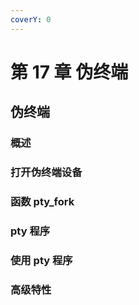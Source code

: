 ```yaml
---
coverY: 0
---
```


# 第 17 章 伪终端

## 伪终端

### 概述

### 打开伪终端设备

### 函数 pty_fork

### pty 程序

### 使用 pty 程序

### 高级特性
